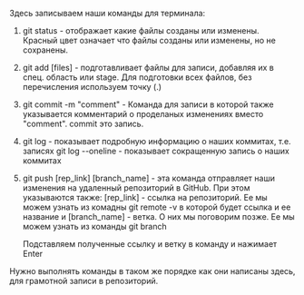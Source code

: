 Здесь записываем наши команды для терминала:

1. git status - отображает какие файлы созданы или изменены. Красный цвет означает что файлы созданы или изменены, но не сохранены. 

2. git add [files] - подготавливает файлы для записи, добавляя их в спец. область или stage. Для подготовки всех файлов, без перечисления используем точку (.)

3. git commit -m "comment" - Команда для записи в которой также указывается комментарий о проделаных изменениях вместо "comment". commit это запись.

4. git log - показывает подробную информацию о наших коммитах, т.е. записях
   git log --oneline - показывает сокращенную запись о наших коммитах

5. git push [rep_link] [branch_name] - эта команда отправляет наши изменения на удаленный репозиторий в GitHub. При этом указываются также:
   [rep_link] - ссылка на репозиторий. Ее мы можем узнать из комадны git remote -v в которой будет ссылка и ее название и
   [branch_name] - ветка. О них мы поговорим позже. Ее мы можем узнать из команды git branch

   Подставляем полученные ссылку и ветку в команду и нажимает Enter

Нужно выполнять команды в таком же порядке как они написаны здесь, для грамотной записи в репозиторий.